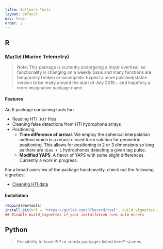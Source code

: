 ```yaml
---
title: Software Tools
layout: default
nav: true
order: 2
---
```


## R

### [MarTel](https://gitlab.com/RTbecard/toal) (Marine Telemetry)

> Note: This package is currently undergoing a major overhaul, so functionality is changing on a weekly basis and many functions are temporarily broken or incomplete.  Expect a more polished/stable version to be ready around the start of July 2019... and hopefully a more imaginative package name.

#### Features 
An R package containing tools for:
- Reading HTI `.RAT` files
- Cleaning false detections from HTI hydrophone arrays
- Positioning
    - **Time difference of arrival**. We employ the spherical interpolation method which is a robust closed form solution for geometric positioning.  This allows for positioning in 2 or 3 dimensions so long as there are `dims + 1` hydrophones detecting a given tag pulse.
    - **Modified YAPS**. A flavor of YAPS with some slight differences.  Currently a work in progress.
    
For a broad overview of the package functionality, check out the following vignettes:
- [Cleaning HTI data](https://gitlab.com/RTbecard/toal/-/jobs/artifacts/dev/raw/toal.Rcheck/toal/doc/data_cleaning.html?job=build_package)

#### Installation
```r
require(devtools)
install_git(url = "https://gitlab.com/RTbecard/toal", build_vignettes = T)
## Disable build_vignettes if your installation runs into errors 
```

## Python

> Possibility to have PIP or conda packages listed here?  -James
